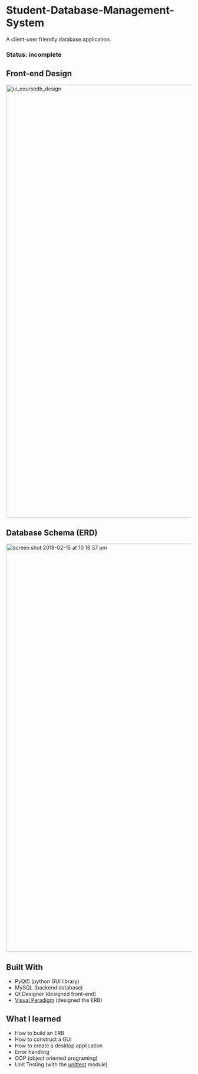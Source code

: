 # Student-Database-Management-System
A client-user friendly database application.

### Status: incomplete

## Front-end Design
<img width="1171" alt="ui_coursedb_design" src="https://user-images.githubusercontent.com/23427623/52012759-07296a00-24a1-11e9-9749-6a4517c8bd82.png">


## Database Schema (ERD)
<img width="1104" alt="screen shot 2019-02-15 at 10 16 57 pm" src="https://user-images.githubusercontent.com/23427623/52894471-770d4500-316f-11e9-8e59-873b2e339476.png">


## Built With
- PyQt5 (python GUI library)
- MySQL (backend database)
- Qt Designer (designed front-end)
- [Visual Paradigm](https://online.visual-paradigm.com/) (designed the ERB)

## What I learned

- How to build an ERB
- How to construct a GUI 
- How to create a desktop application
- Error handling
- OOP (object oriented programing) 
- Unit Testing (with the [unittest](https://docs.python.org/3/library/unittest.html) module)

